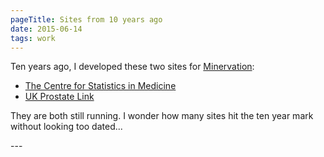 ```yaml
---
pageTitle: Sites from 10 years ago
date: 2015-06-14
tags: work
---
```

<p>Ten years ago, I developed these two sites for <a href="http://www.minervation.com/">Minervation</a>:</p>
<ul>
<li><a href="http://www.csm-oxford.org.uk/">The Centre for Statistics in Medicine</a></li>
<li><a href="http://www.prostate-link.org.uk/">UK Prostate Link</a></li>
</ul>
<p>They are both still running. I wonder how many sites hit the ten year mark without looking too dated...</p>
---
